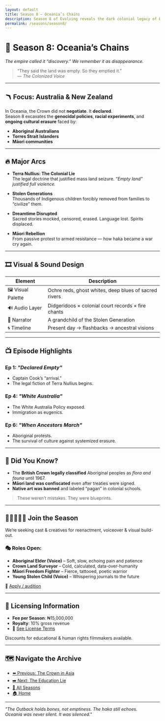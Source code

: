 ```yaml
---
layout: default
title: Season 8 – Oceania’s Chains
description: Season 8 of Evolving reveals the dark colonial legacy of Britain in Australia and New Zealand — unmasking genocide, land theft, and resistance.
permalink: /seasons/season8/
---
```


# 🌊 Season 8: **Oceania’s Chains**  
*The empire called it “discovery.” We remember it as disappearance.*

> “They said the land was empty. So they emptied it.”  
> — *The Colonized Voice*

---

## 🪃 Focus: Australia & New Zealand

In Oceania, the Crown did not **negotiate**. It **declared**.  
Season 8 excavates the **genocidal policies**, **racial experiments**, and **ongoing cultural erasure** faced by:

- **Aboriginal Australians**
- **Torres Strait Islanders**
- **Māori communities**

---

## 🔥 Major Arcs

- **Terra Nullius: The Colonial Lie**  
  The legal doctrine that justified mass land seizure. *“Empty land” justified full violence.*

- **Stolen Generations**  
  Thousands of Indigenous children forcibly removed from families to “civilize” them.

- **Dreamtime Disrupted**  
  Sacred stories mocked, censored, erased. Language lost. Spirits displaced.

- **Māori Rebellion**  
  From passive protest to armed resistance — how haka became a war cry again.

---

## 🎞️ Visual & Sound Design

| Element         | Description |
|-----------------|-------------|
| 🖼️ Visual Palette | Ochre reds, ghost whites, deep blues of sacred rivers |
| 🔊 Audio Layer   | Didgeridoos × colonial court records × fire chants |
| 📖 Narrator      | A grandchild of the Stolen Generation |
| 🌀 Timeline       | Present day → flashbacks → ancestral visions |

---

## 📺 Episode Highlights

### Ep 1: *"Declared Empty"*
- Captain Cook’s “arrival.”  
- The legal fiction of Terra Nullius begins.

### Ep 4: *"White Australia"*
- The White Australia Policy exposed.  
- Immigration as eugenics.

### Ep 6: *"When Ancestors March"*
- Aboriginal protests.  
- The survival of culture against systemized erasure.

---

## 🧠 Did You Know?

- The **British Crown legally classified** Aboriginal peoples as *flora and fauna* until 1967.  
- **Māori land was confiscated** even after treaties were signed.  
- **Native art was banned** and labeled “pagan” in colonial schools.

> These weren’t mistakes. They were blueprints.

---

## 🧑🏽‍🤝‍🧑🏾 Join the Season

We’re seeking cast & creatives for reenactment, voiceover & visual build-out.

### 🎭 Roles Open:
- **Aboriginal Elder (Voice)** – Soft, slow, echoing pain and patience  
- **Crown Land Surveyor** – Cold, calculated, data-over-humanity  
- **Māori Freedom Fighter** – Fierce, tattooed, poetic warrior  
- **Young Stolen Child (Voice)** – Whispering journals to the future

📧 [Apply / audition](mailto:oreoluwaolaleye96@gmail.com?subject=Season%208%20Casting)

---

## 🔐 Licensing Information

- **Fee per Season**: ₦15,000,000  
- **Royalty**: 10% gross revenue  
- 📄 [See License Terms](/LICENSE.md)

Discounts for educational & human rights filmmakers available.

---

## 🗺️ Navigate the Archive

- [⬅️ Previous: The Crown in Asia](../season7/)  
- [➡️ Next: The Education Lie](../season9/)  
- [📜 All Seasons](/seasons/)  
- [🏠 Home](/)

---

_"The Outback holds bones, not emptiness. The haka still echoes.  
Oceania was never silent. It was silenced."_
